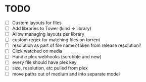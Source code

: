 # TODO

- [ ] Custom layouts for files
- [ ] Add libraries to Tower (kind => library)
- [ ] Allow managing layouts per library
- [ ] custom regex for matching files on torrent
- [ ] resolution as part of file name? taken from release resolution?
- [ ] Click watched on media
- [ ] Handle plex webhooks (scrobble and new)
- [ ] every file should have plex key
- [ ] size, resolution, etc pulled from plex
- [ ] move paths out of medium and into separate model

